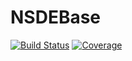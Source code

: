 # NSDEBase

[![Build Status](https://github.com/antonuccig/NSDEBase.jl/workflows/CI/badge.svg)](https://github.com/antonuccig/NSDEBase.jl/actions)
[![Coverage](https://codecov.io/gh/antonuccig/NSDEBase.jl/branch/master/graph/badge.svg)](https://codecov.io/gh/antonuccig/NSDEBase.jl)
